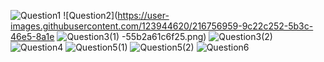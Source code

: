 ![Question1](https://user-images.githubusercontent.com/123944620/216756941-5f000bbe-d13c-4703-bd2f-474ec6799338.png)
![Question2](https://user-images.githubusercontent.com/123944620/216756959-9c22c252-5b3c-46e5-8a1e
![Question3(1)](https://user-images.githubusercontent.com/123944620/216756965-971c13d6-eb88-4be3-843e-ae69dad90053.png)
-55b2a61c6f25.png)
![Question3(2)](https://user-images.githubusercontent.com/123944620/216756970-fe630bdc-bedc-4af4-acdd-6f232133a752.png)
![Question4](https://user-images.githubusercontent.com/123944620/216756973-12eee626-cfb0-47cd-8e10-566d58d5a51f.png)
![Question5(1)](https://user-images.githubusercontent.com/123944620/216756976-2c59f788-e7d1-441f-91d8-392107830115.png)
![Question5(2)](https://user-images.githubusercontent.com/123944620/216757012-4647847a-2bfd-4624-8216-38140c6e96bf.png)
![Question6](https://user-images.githubusercontent.com/123944620/216757021-4ea92a82-b31d-4097-aad7-c0129c61c50b.png)

